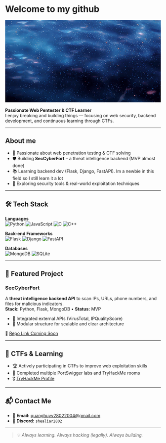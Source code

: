 # Welcome to my github  

<p align="center">
  <img src="uwu.gif" width="600" alt="Hacker animation">
</p>

**Passionate Web Pentester & CTF Learner**  
I enjoy breaking and building things — focusing on web security, backend development, and continuous learning through CTFs.

---

## About me
- 🎯 Passionate about web penetration testing & CTF solving
- 🛡️ Building **SecCyberFort** – a threat intelligence backend (MVP almost done)
- 📚 Learning backend dev (Flask, Django, FastAPI). Im a newbie in this field so I still learn it a lot
- 🔐 Exploring security tools & real-world exploitation techniques

---

## 🛠️ Tech Stack  

**Languages**  
![Python](https://img.shields.io/badge/Python-3776AB?logo=python&logoColor=white) ![JavaScript](https://img.shields.io/badge/JavaScript-F7DF1E?logo=javascript&logoColor=black) ![C](https://img.shields.io/badge/C-A8B9CC?logo=c&logoColor=black) ![C++](https://img.shields.io/badge/C++-00599C?logo=cplusplus&logoColor=white)

**Back-end Frameworks**  
![Flask](https://img.shields.io/badge/Flask-000000?logo=flask&logoColor=white) ![Django](https://img.shields.io/badge/Django-092E20?logo=django&logoColor=white) ![FastAPI](https://img.shields.io/badge/FastAPI-009688?logo=fastapi&logoColor=white)

**Databases**  
![MongoDB](https://img.shields.io/badge/MongoDB-47A248?logo=mongodb&logoColor=white) ![SQLite](https://img.shields.io/badge/SQLite-003B57?logo=sqlite&logoColor=white)

---

## 🚀 Featured Project  

### SecCyberFort  
A **threat intelligence backend API** to scan IPs, URLs, phone numbers, and files for malicious indicators.  
**Stack:** Python, Flask, MongoDB • **Status:** MVP  
- 🔎 Integrated external APIs (VirusTotal, IPQualityScore)
- 📂 Modular structure for scalable and clear architecture  

🔗 [Repo Link Coming Soon]()

---

## 🧪 CTFs & Learning  
- 🏆 Actively participating in CTFs to improve web exploitation skills  
- 🧩 Completed multiple PortSwigger labs and TryHackMe rooms  
- 🎖️ [TryHackMe Profile](https://tryhackme.com/p/XenoVerrin)

---

## 📬 Contact Me  
- 📧 **Email:** [quanghuyv28022004@gmail.com](mailto:quanghuyv28022004@gmail.com)  
- 💬 **Discord:** `shealiar2802`

---

> 💡 *Always learning. Always hacking (legally). Always building.*
